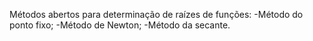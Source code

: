 Métodos abertos para determinação de raízes de funções:
-Método do ponto fixo;
-Método de Newton;
-Método da secante.
